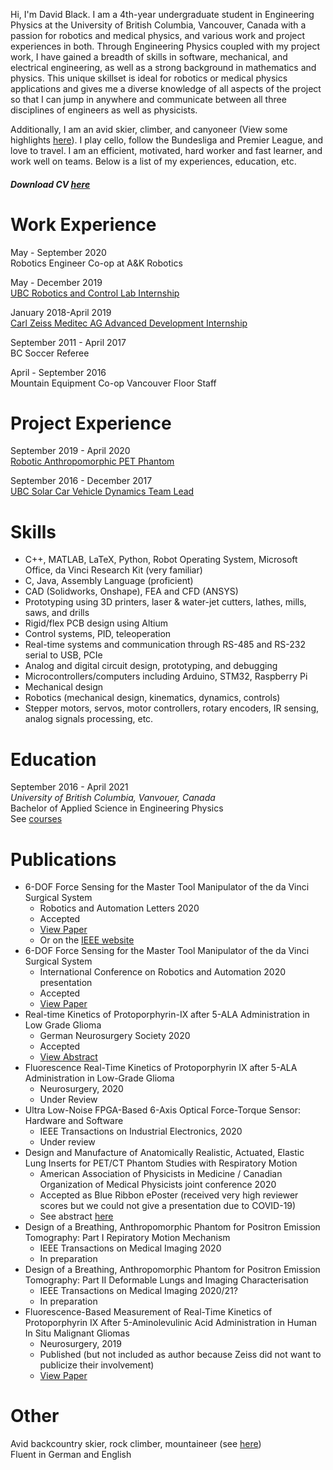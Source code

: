 Hi, I'm David Black. I am a 4th-year undergraduate student in Engineering Physics at the University of British Columbia, Vancouver, Canada with a passion for robotics and medical physics, and various work and project experiences in both. Through Engineering Physics coupled with my project work, I have gained a breadth of skills in software, mechanical, and electrical engineering, as well as a strong background in mathematics and physics. This unique skillset is ideal for robotics or medical physics applications and gives me a diverse knowledge of all aspects of the project so that I can jump in anywhere and communicate between all three disciplines of engineers as well as physicists.

Additionally, I am an avid skier, climber, and canyoneer (View some highlights [here](https://dgblack.github.io/portfolio/adventure)). I play cello, follow the Bundesliga and Premier League, and love to travel. I am an efficient, motivated, hard worker and fast learner, and work well on teams. Below is a list of my experiences, education, etc.
##### Download CV [here](https://github.com/dgblack/portfolio/raw/master/files/CV.pdf)

# Work Experience
May - September 2020  
Robotics Engineer Co-op at A&K Robotics

May - December 2019  
[UBC Robotics and Control Lab Internship](https://dgblack.github.io/portfolio/rcl)

January 2018-April 2019  
[Carl Zeiss Meditec AG Advanced Development Internship](https://dgblack.github.io/portfolio/zeiss)

September 2011 - April 2017  
BC Soccer Referee

April - September 2016  
Mountain Equipment Co-op Vancouver Floor Staff

# Project Experience
September 2019 - April 2020  
[Robotic Anthropomorphic PET Phantom](https://dgblack.github.io/portfolio/pet)

September 2016 - December 2017  
[UBC Solar Car Vehicle Dynamics Team Lead](https://dgblack.github.io/portfolio/solar)

# Skills
*	C++, MATLAB, LaTeX, Python, Robot Operating System, Microsoft Office, da Vinci Research Kit (very familiar) 
*	C, Java, Assembly Language (proficient)
*	CAD (Solidworks, Onshape), FEA and CFD (ANSYS)
*	Prototyping using 3D printers, laser & water-jet cutters, lathes, mills, saws, and drills
*	Rigid/flex PCB design using Altium
*	Control systems, PID, teleoperation
*	Real-time systems and communication through RS-485 and RS-232 serial to USB, PCIe
*	Analog and digital circuit design, prototyping, and debugging
*	Microcontrollers/computers including Arduino, STM32, Raspberry Pi
*	Mechanical design
*	Robotics (mechanical design, kinematics, dynamics, controls)
*	Stepper motors, servos, motor controllers, rotary encoders, IR sensing, analog signals processing, etc.

# Education
September 2016 - April 2021  
_University of British Columbia, Vanvouer, Canada_  
Bachelor of Applied Science in Engineering Physics  
See [courses](https://dgblack.github.io/portfolio/courses)

# Publications
* 6-DOF Force Sensing for the Master Tool Manipulator of the da Vinci Surgical System
  * Robotics and Automation Letters 2020
  * Accepted
  * [View Paper](/files/ICRA_Paper.pdf)
  * Or on the [IEEE website](https://ieeexplore.ieee.org/document/8978737)
* 6-DOF Force Sensing for the Master Tool Manipulator of the da Vinci Surgical System
  * International Conference on Robotics and Automation 2020 presentation
  * Accepted
  * [View Paper](/files/ICRA_Paper.pdf)
* Real-time Kinetics of Protoporphyrin-IX after 5-ALA Administration in Low Grade Glioma
  * German Neurosurgery Society 2020
  * Accepted
  * [View Abstract](/files/Abstract_DGNC_LGG_spectral?=raw)
* Fluorescence Real-Time Kinetics of Protoporphyrin IX after 5-ALA Administration in Low-Grade Glioma
  * Neurosurgery, 2020
  * Under Review
* Ultra Low-Noise FPGA-Based 6-Axis Optical Force-Torque Sensor: Hardware and Software
  * IEEE Transactions on Industrial Electronics, 2020
  * Under review
* Design and Manufacture of Anatomically Realistic, Actuated, Elastic Lung Inserts for PET/CT Phantom Studies with Respiratory Motion
  * American Association of Physicists in Medicine / Canadian Organization of Medical Physicists joint conference 2020
  * Accepted as Blue Ribbon ePoster (received very high reviewer scores but we could not give a presentation due to COVID-19)
  * See abstract [here](/files/AAPM-COMP_abstract.pdf)
* Design of a Breathing, Anthropomorphic Phantom for Positron Emission Tomography: Part I Repiratory Motion Mechanism
  * IEEE Transactions on Medical Imaging 2020
  * In preparation
* Design of a Breathing, Anthropomorphic Phantom for Positron Emission Tomography: Part II Deformable Lungs and Imaging Characterisation
  * IEEE Transactions on Medical Imaging 2020/21?
  * In preparation
* Fluorescence-Based Measurement of Real-Time Kinetics of Protoporphyrin IX After 5-Aminolevulinic Acid Administration in Human In Situ Malignant Gliomas
  * Neurosurgery, 2019
  * Published (but not included as author because Zeiss did not want to publicize their involvement)
  * [View Paper](/files/fluorescenceKineticsPaper.pdf?=raw)

# Other
Avid backcountry skier, rock climber, mountaineer (see [here](https://dgblack.github.io/portfolio/adventure))  
Fluent in German and English
